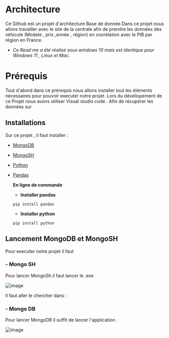 # Architecture

Ce Github est un projet d'architecture Base de donnée.Dans ce projet nous allons travailler avec le site de la centrale afin de prendre les données des véhicule (Modele , prix ,année , région) en coorélation avec le PIB par région en France. 

* *Ce Read me a été réalisé sous windows 10 mais est identique pour Windows 11 , Linux et Mac.* 

# Prérequis 
Tout d'abord dans ce prérequis nous allons installer tout les éléments necessaires pour pouvoir executer notre projet .Lors du dévellopement de ce Projet nous avons utiliser Visual studio code . 
Afin de récupérer les données sur 
## Installations

Sur ce projet , il faut installer : 

- [MongoDB](https://www.mongodb.com/try/download/community)
- [MongoSH](https://www.mongodb.com/try/download/shell)
- [Python](https://www.python.org/downloads/)
- [Pandas](https://pandas.pydata.org/pandas-docs/stable/getting_started/install.html)

  **En ligne de commande**
  
  - __Installer pandas__
  ````
  pip install pandas
  
  ````
  
  - __Installer python__

  ````
  pip install python
  ````
  
## Lancement MongoDB et MongoSH
Pour executer notre projet il faut 

### - Mongo SH

Pour lancer MongoSh il faut lancer le .exe 

![image](https://user-images.githubusercontent.com/118398845/212062370-fc86b674-6c3c-454d-a825-e346e715d4c4.png)

Il faut aller le chercher dans : 

### - Mongo DB 

Pour lancer MongoDB il suffit de lancer l'application .


![image](https://user-images.githubusercontent.com/118398845/212063294-919a8d34-7a2b-4203-b712-5ee4a5104ec0.png)





  
